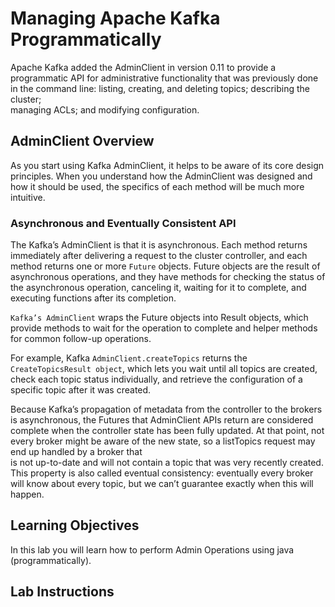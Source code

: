 # Managing Apache Kafka Programmatically

Apache Kafka added the AdminClient in version 0.11 to provide a programmatic API  for administrative functionality 
that was previously done in the command line: listing, creating, and deleting topics; describing the cluster;  
managing ACLs; and modifying configuration.

## AdminClient Overview
As you start using Kafka AdminClient, it helps to be aware of its core design principles. When you understand how 
the AdminClient was designed and how it should be used, the specifics of each method will be much more intuitive.

### Asynchronous and Eventually Consistent API
The Kafka’s AdminClient is that it is asynchronous. Each method returns immediately after delivering a request to 
the cluster controller, and each method returns one or more `Future` objects. Future objects are the result of 
asynchronous operations, and they have methods for checking the status of the asynchronous operation, canceling it, 
waiting for it to complete,  and executing functions after its completion.  

`Kafka’s AdminClient` wraps the Future objects into Result objects, which provide methods to wait for the operation 
to complete and helper methods for common follow-up operations. 

For example, Kafka `AdminClient.createTopics` returns the` CreateTopicsResult object`, which lets you wait until all 
topics are created, check each topic status individually, and retrieve the configuration of a specific topic after it was created. 

Because Kafka’s propagation of metadata from the controller to the brokers is asynchronous, the Futures that 
AdminClient APIs return are considered complete when the controller state has been fully updated. At that point, not 
every broker might be aware of the new state, so a listTopics request may end up handled by a broker that  
is not up-to-date and will not contain a topic that was very recently created. This
property is also called eventual consistency: eventually every broker will know about
every topic, but we can’t guarantee exactly when this will happen.

## Learning Objectives
In this lab you will learn how to perform Admin Operations using java (programmatically). 

## Lab Instructions
